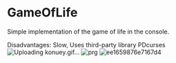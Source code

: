 # GameOfLife
Simple implementation of the game of life in the console. 

Disadvantages: 
  Slow, 
  Uses third-party library PDcurses
![Uploading konuey.gif…]()
![prg](https://user-images.githubusercontent.com/90399477/224743482-7ad24340-1c5b-447a-8ee8-5888365fccad.gif)
![ee1659876e7167d4](https://user-images.githubusercontent.com/90399477/224743515-18069eee-7771-4493-98a4-2dcbafc45379.gif)
